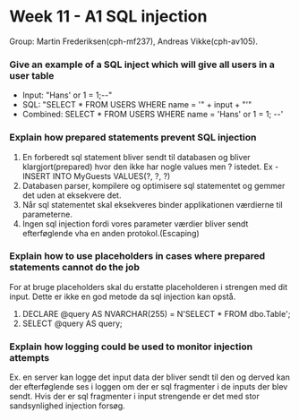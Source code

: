 # Week 11 - A1 SQL injection
Group: Martin Frederiksen(cph-mf237), Andreas Vikke(cph-av105).


### Give an example of a SQL inject which will give all users in a user table
- Input: "Hans' or 1 = 1;--"
- SQL: "SELECT * FROM USERS WHERE name = '" + input + "'"
- Combined: SELECT * FROM USERS WHERE name = 'Hans' or 1 = 1; --'


### Explain how prepared statements prevent SQL injection
1. En forberedt sql statement bliver sendt til databasen og bliver klargjort(prepared) hvor den ikke har nogle values men ? istedet. Ex - INSERT INTO MyGuests VALUES(?, ?, ?)
2. Databasen parser, kompilere og optimisere sql statementet og gemmer det uden at eksekvere det.
3. Når sql statementet skal eksekveres binder applikationen værdierne til parameterne.
4. Ingen sql injection fordi vores parameter værdier bliver sendt efterføglende vha en anden protokol.(Escaping)


### Explain how to use placeholders in cases where prepared statements cannot do the job
For at bruge placeholders skal du erstatte placeholderen i strengen med dit input. Dette er ikke en god metode da sql injection kan opstå. 
1. DECLARE @query AS NVARCHAR(255) = N'SELECT * FROM dbo.Table';
2. SELECT @query AS query;


### Explain how logging could be used to monitor injection attempts
Ex. en server kan logge det input data der bliver sendt til den og derved kan der efterføglende ses i loggen om der er sql fragmenter i de inputs der blev sendt. Hvis der er sql fragmenter i input strengende er det med stor sandsynlighed injection forsøg.
